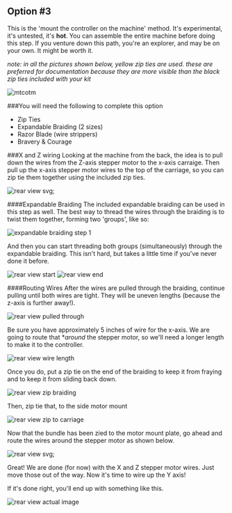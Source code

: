 ## Option #3 
This is the 'mount the controller on the machine' method. It's experimental, it's untested, it's **hot**. You can assemble the entire machine before doing this step. If you venture down this path, you're an explorer, and may be on your own. It might be worth it.


_note: in all the pictures shown below, yellow zip ties are used. these are preferred for documentation because they are more visible than the black zip ties included with your kit_

![mtcotm](wiring/68-so_wiring-067.jpg)

###You will need the following to complete this option

* Zip Ties
* Expandable Braiding (2 sizes)
* Razor Blade (wire strippers)
* Bravery & Courage

###X and Z wiring 
Looking at the machine from the back, the idea is to pull down the wires from the Z-axis stepper motor to the x-axis carraige. Then pull up the x-axis stepper motor wires to the top of the carriage, so you can zip tie them together using the included zip ties. 

![rear view svg](wiring/wiring_3_rearview.svg);


####Expandable Braiding
The included expandable braiding can be used in this step as well. The best way to thread the wires through the braiding is to twist them together, forming two 'groups', like so:

![expandable braiding step 1](wiring/38-so_wiring-037.jpg)

And then you can start threading both groups (simultaneously) through the expandable braiding. This isn't hard, but takes a little time if you've never done it before. 

![rear view start](wiring/39-so_wiring-038.jpg) ![rear view end](wiring/40-so_wiring-039.jpg)


####Routing Wires
After the wires are pulled through the braiding, continue pulling until both wires are tight. They will be uneven lengths (because the z-axis is further away!).

![rear view pulled through](wiring/43-so_wiring-042.jpg)

Be sure you have approximately 5 inches of wire for the x-axis. We are going to route that **around* the stepper motor, so we'll need a longer length to make it to the controller.

![rear view wire length](wiring/46-so_wiring-045.jpg)

Once you do, put a zip tie on the end of the braiding to keep it from fraying and to keep it from sliding back down. 

![rear view zip braiding](wiring/44-so_wiring-043.jpg)

Then, zip tie that, to the side motor mount

![rear view zip to carriage](wiring/47-so_wiring-046.jpg)

Now that the bundle has been zied to the motor mount plate, go ahead and route the wires around the stepper motor as shown below.

![rear view svg](wiring/wiring_3_sideview.svg);

Great! We are done (for now) with the X and Z stepper motor wires. Just move those out of the way. Now it's time to wire up the Y axis!



If it's done right, you'll end up with something like this. 

![rear view actual image](wiring/41-so_wiring-040.jpg)